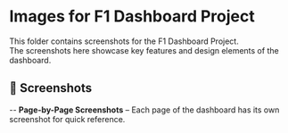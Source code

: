 # Images for F1 Dashboard Project

This folder contains screenshots for the F1 Dashboard Project.  
The screenshots here showcase key features and design elements of the dashboard.

## 📸 Screenshots
-- **Page-by-Page Screenshots** – Each page of the dashboard has its own screenshot for quick reference.
